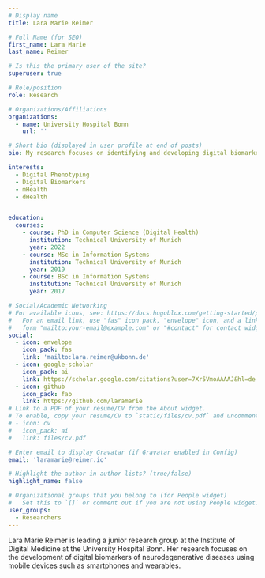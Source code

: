 ```yaml
---
# Display name
title: Lara Marie Reimer

# Full Name (for SEO)
first_name: Lara Marie
last_name: Reimer

# Is this the primary user of the site?
superuser: true

# Role/position
role: Research 

# Organizations/Affiliations
organizations:
  - name: University Hospital Bonn
    url: ''

# Short bio (displayed in user profile at end of posts)
bio: My research focuses on identifying and developing digital biomarkers for neurodegenerative diseases using mobile devices.

interests:
  - Digital Phenotyping
  - Digital Biomarkers
  - mHealth
  - dHealth


education:
  courses:
    - course: PhD in Computer Science (Digital Health)
      institution: Technical University of Munich
      year: 2022
    - course: MSc in Information Systems
      institution: Technical University of Munich
      year: 2019
    - course: BSc in Information Systems
      institution: Technical University of Munich
      year: 2017

# Social/Academic Networking
# For available icons, see: https://docs.hugoblox.com/getting-started/page-builder/#icons
#   For an email link, use "fas" icon pack, "envelope" icon, and a link in the
#   form "mailto:your-email@example.com" or "#contact" for contact widget.
social:
  - icon: envelope
    icon_pack: fas
    link: 'mailto:lara.reimer@ukbonn.de'
  - icon: google-scholar
    icon_pack: ai
    link: https://scholar.google.com/citations?user=7Xr5VmoAAAAJ&hl=de
  - icon: github
    icon_pack: fab
    link: https://github.com/laramarie
# Link to a PDF of your resume/CV from the About widget.
# To enable, copy your resume/CV to `static/files/cv.pdf` and uncomment the lines below.
# - icon: cv
#   icon_pack: ai
#   link: files/cv.pdf

# Enter email to display Gravatar (if Gravatar enabled in Config)
email: 'laramarie@reimer.io'

# Highlight the author in author lists? (true/false)
highlight_name: false

# Organizational groups that you belong to (for People widget)
#   Set this to `[]` or comment out if you are not using People widget.
user_groups:
  - Researchers
---
```


Lara Marie Reimer is leading a junior research group at the Institute of Digital Medicine at the University Hospital Bonn. Her research focuses on the development of digital biomarkers of neurodegenerative diseases using mobile devices such as smartphones and wearables.